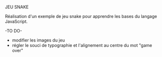 JEU SNAKE

Réalisation d'un exemple de jeu snake pour apprendre les bases du langage JavaScript.

-TO DO-

- modifier les images du jeu
- régler le souci de typographie et l'alignement au centre du mot "game over" 
